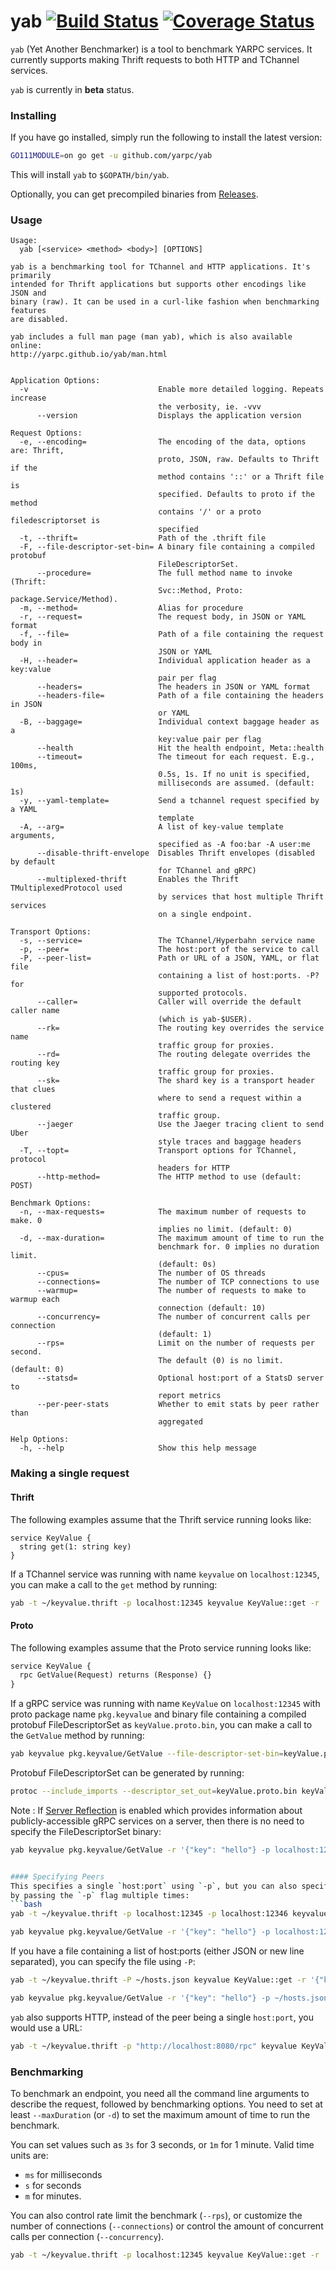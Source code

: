 # yab [![Build Status][ci-img]][ci] [![Coverage Status][cov-img]][cov]

`yab` (Yet Another Benchmarker) is a tool to benchmark YARPC services. It
currently supports making Thrift requests to both HTTP and TChannel services.

`yab` is currently in **beta** status.


### Installing

If you have go installed, simply run the following to install the latest version:
```bash
GO111MODULE=on go get -u github.com/yarpc/yab
```

This will install `yab` to `$GOPATH/bin/yab`.

Optionally, you can get precompiled binaries from [Releases][releases].

### Usage

```
Usage:
  yab [<service> <method> <body>] [OPTIONS]

yab is a benchmarking tool for TChannel and HTTP applications. It's primarily
intended for Thrift applications but supports other encodings like JSON and
binary (raw). It can be used in a curl-like fashion when benchmarking features
are disabled.

yab includes a full man page (man yab), which is also available online:
http://yarpc.github.io/yab/man.html


Application Options:
  -v                             Enable more detailed logging. Repeats increase
                                 the verbosity, ie. -vvv
      --version                  Displays the application version

Request Options:
  -e, --encoding=                The encoding of the data, options are: Thrift,
                                 proto, JSON, raw. Defaults to Thrift if the
                                 method contains '::' or a Thrift file is
                                 specified. Defaults to proto if the method
                                 contains '/' or a proto filedescriptorset is
                                 specified
  -t, --thrift=                  Path of the .thrift file
  -F, --file-descriptor-set-bin= A binary file containing a compiled protobuf
                                 FileDescriptorSet.
      --procedure=               The full method name to invoke (Thrift:
                                 Svc::Method, Proto: package.Service/Method).
  -m, --method=                  Alias for procedure
  -r, --request=                 The request body, in JSON or YAML format
  -f, --file=                    Path of a file containing the request body in
                                 JSON or YAML
  -H, --header=                  Individual application header as a key:value
                                 pair per flag
      --headers=                 The headers in JSON or YAML format
      --headers-file=            Path of a file containing the headers in JSON
                                 or YAML
  -B, --baggage=                 Individual context baggage header as a
                                 key:value pair per flag
      --health                   Hit the health endpoint, Meta::health
      --timeout=                 The timeout for each request. E.g., 100ms,
                                 0.5s, 1s. If no unit is specified,
                                 milliseconds are assumed. (default: 1s)
  -y, --yaml-template=           Send a tchannel request specified by a YAML
                                 template
  -A, --arg=                     A list of key-value template arguments,
                                 specified as -A foo:bar -A user:me
      --disable-thrift-envelope  Disables Thrift envelopes (disabled by default
                                 for TChannel and gRPC)
      --multiplexed-thrift       Enables the Thrift TMultiplexedProtocol used
                                 by services that host multiple Thrift services
                                 on a single endpoint.

Transport Options:
  -s, --service=                 The TChannel/Hyperbahn service name
  -p, --peer=                    The host:port of the service to call
  -P, --peer-list=               Path or URL of a JSON, YAML, or flat file
                                 containing a list of host:ports. -P? for
                                 supported protocols.
      --caller=                  Caller will override the default caller name
                                 (which is yab-$USER).
      --rk=                      The routing key overrides the service name
                                 traffic group for proxies.
      --rd=                      The routing delegate overrides the routing key
                                 traffic group for proxies.
      --sk=                      The shard key is a transport header that clues
                                 where to send a request within a clustered
                                 traffic group.
      --jaeger                   Use the Jaeger tracing client to send Uber
                                 style traces and baggage headers
  -T, --topt=                    Transport options for TChannel, protocol
                                 headers for HTTP
      --http-method=             The HTTP method to use (default: POST)

Benchmark Options:
  -n, --max-requests=            The maximum number of requests to make. 0
                                 implies no limit. (default: 0)
  -d, --max-duration=            The maximum amount of time to run the
                                 benchmark for. 0 implies no duration limit.
                                 (default: 0s)
      --cpus=                    The number of OS threads
      --connections=             The number of TCP connections to use
      --warmup=                  The number of requests to make to warmup each
                                 connection (default: 10)
      --concurrency=             The number of concurrent calls per connection
                                 (default: 1)
      --rps=                     Limit on the number of requests per second.
                                 The default (0) is no limit. (default: 0)
      --statsd=                  Optional host:port of a StatsD server to
                                 report metrics
      --per-peer-stats           Whether to emit stats by peer rather than
                                 aggregated

Help Options:
  -h, --help                     Show this help message
```

### Making a single request
#### Thrift
The following examples assume that the Thrift service running looks like:
```thrift
service KeyValue {
  string get(1: string key)
}
```

If a TChannel service was running with name `keyvalue` on `localhost:12345`, you can
make a call to the `get` method by running:

```bash
yab -t ~/keyvalue.thrift -p localhost:12345 keyvalue KeyValue::get -r '{"key": "hello"}'
```

#### Proto
The following examples assume that the Proto service running looks like:
```proto
service KeyValue {
  rpc GetValue(Request) returns (Response) {}  
}
```

If a gRPC service was running with name `KeyValue` on `localhost:12345` with proto package name `pkg.keyvalue` and 
binary file containing a compiled protobuf FileDescriptorSet as `keyValue.proto.bin`, you can
make a call to the `GetValue` method by running:

```bash
yab keyvalue pkg.keyvalue/GetValue --file-descriptor-set-bin=keyValue.proto.bin -r '{"key": "hello"} -p localhost:12345'
```
Protobuf FileDescriptorSet can be generated by running:
```bash
protoc --include_imports --descriptor_set_out=keyValue.proto.bin keyValue.proto
```
Note : If [Server Reflection](https://github.com/grpc/grpc/blob/master/doc/server-reflection.md) is enabled which provides information about publicly-accessible gRPC services on a server, then there is no need to specify the FileDescriptorSet binary:

```bash
yab keyvalue pkg.keyvalue/GetValue -r '{"key": "hello"} -p localhost:12345'


#### Specifying Peers
This specifies a single `host:port` using `-p`, but you can also specify multiple peers
by passing the `-p` flag multiple times:
```bash
yab -t ~/keyvalue.thrift -p localhost:12345 -p localhost:12346 keyvalue KeyValue::get -r '{"key": "hello"}'
```
```bash
yab keyvalue pkg.keyvalue/GetValue -r '{"key": "hello"} -p localhost:12345 -p localhost:12346'
```

If you have a file containing a list of host:ports (either JSON or new line separated), you can
specify the file using `-P`:
```bash
yab -t ~/keyvalue.thrift -P ~/hosts.json keyvalue KeyValue::get -r '{"key": "hello"}'
```
```bash
yab keyvalue pkg.keyvalue/GetValue -r '{"key": "hello"} -p ~/hosts.json'
```

`yab` also supports HTTP, instead of the peer being a single `host:port`, you would use a URL:
```bash
yab -t ~/keyvalue.thrift -p "http://localhost:8080/rpc" keyvalue KeyValue::get -r '{"key": "hello"}'
```
### Benchmarking

To benchmark an endpoint, you need all the command line arguments to describe the request,
followed by benchmarking options. You need to set at least `--maxDuration` (or `-d`) to
set the maximum amount of time to run the benchmark.

You can set values such as `3s` for 3 seconds, or `1m` for 1 minute. Valid time units are:
 * `ms` for milliseconds
 * `s` for seconds
 * `m` for minutes.

You can also control rate limit the benchmark (`--rps`), or customize the number of
connections (`--connections`) or control the amount of concurrent calls per
connection (`--concurrency`).

```bash
yab -t ~/keyvalue.thrift -p localhost:12345 keyvalue KeyValue::get -r '{"key": "hello"}' -d 5s --rps 100 --connections 4
```

[releases]: https://github.com/yarpc/yab/releases
[ci-img]: https://travis-ci.com/yarpc/yab.svg?branch=master
[ci]: https://travis-ci.com/yarpc/yab
[cov-img]: https://codecov.io/gh/yarpc/yab/branch/master/graph/badge.svg
[cov]: https://codecov.io/gh/yarpc/yab
